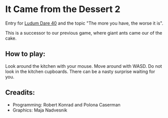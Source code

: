 # It Came from the Dessert 2

Entry for [Ludum Dare 40](http://ldjam.com/) and the topic "The more you have, the worse it is".

This is a successor to our previous game, where giant ants came our of the cake. 

## How to play:
Look around the kitchen with your mouse. Move around with WASD. Do not look in the kitchen cupboards. There can be a nasty surprise waiting for you.

## Creadits:
* Programming: Robert Konrad and Polona Caserman
* Graphics: Maja Nadvesnik
